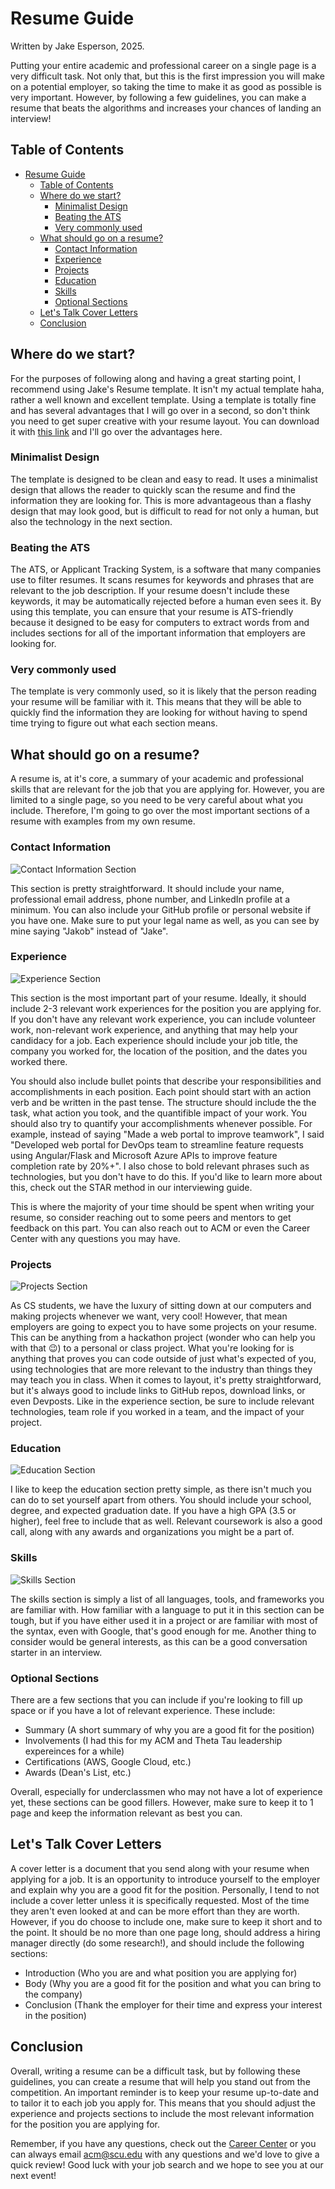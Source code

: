 # Resume Guide

Written by Jake Esperson, 2025.

Putting your entire academic and professional career on a single page is a very difficult task. Not only that, but this is the first impression you will make on a potential employer, so taking the time to make it as good as possible is very important. However, by following a few guidelines, you can make a resume that beats the algorithms and increases your chances of landing an interview!

## Table of Contents

- [Resume Guide](#resume-guide)
  - [Table of Contents](#table-of-contents)
  - [Where do we start?](#where-do-we-start)
    - [Minimalist Design](#minimalist-design)
    - [Beating the ATS](#beating-the-ats)
    - [Very commonly used](#very-commonly-used)
  - [What should go on a resume?](#what-should-go-on-a-resume)
    - [Contact Information](#contact-information)
    - [Experience](#experience)
    - [Projects](#projects)
    - [Education](#education)
    - [Skills](#skills)
    - [Optional Sections](#optional-sections)
  - [Let's Talk Cover Letters](#lets-talk-cover-letters)
  - [Conclusion](#conclusion)

## Where do we start?

For the purposes of following along and having a great starting point, I recommend using Jake's Resume template. It isn't my actual template haha, rather a well known and excellent template. Using a template is totally fine and has several advantages that I will go over in a second, so don't think you need to get super creative with your resume layout. You can download it with [this link](https://jakesresume.com/download/) and I'll go over the advantages here.

### Minimalist Design

The template is designed to be clean and easy to read. It uses a minimalist design that allows the reader to quickly scan the resume and find the information they are looking for. This is more advantageous than a flashy design that may look good, but is difficult to read for not only a human, but also the technology in the next section.

### Beating the ATS

The ATS, or Applicant Tracking System, is a software that many companies use to filter resumes. It scans resumes for keywords and phrases that are relevant to the job description. If your resume doesn't include these keywords, it may be automatically rejected before a human even sees it. By using this template, you can ensure that your resume is ATS-friendly because it designed to be easy for computers to extract words from and includes sections for all of the important information that employers are looking for.

### Very commonly used

The template is very commonly used, so it is likely that the person reading your resume will be familiar with it. This means that they will be able to quickly find the information they are looking for without having to spend time trying to figure out what each section means.

## What should go on a resume?

A resume is, at it's core, a summary of your academic and professional skills that are relevant for the job that you are applying for. However, you are limited to a single page, so you need to be very careful about what you include. Therefore, I'm going to go over the most important sections of a resume with examples from my own resume.

### Contact Information

![Contact Information Section](./resume-images/contact.png)

This section is pretty straightforward. It should include your name, professional email address, phone number, and LinkedIn profile at a minimum. You can also include your GitHub profile or personal website if you have one. Make sure to put your legal name as well, as you can see by mine saying "Jakob" instead of "Jake".

### Experience

![Experience Section](./resume-images/experience.png)

This section is the most important part of your resume. Ideally, it should include 2-3 relevant work experiences for the position you are applying for. If you don't have any relevant work experience, you can include volunteer work, non-relevant work experience, and anything that may help your candidacy for a job. Each experience should include your job title, the company you worked for, the location of the position, and the dates you worked there.

You should also include bullet points that describe your responsibilities and accomplishments in each position. Each point should start with an action verb and be written in the past tense. The structure should include the the task, what action you took, and the quantifible impact of your work. You should also try to quantify your accomplishments whenever possible. For example, instead of saying "Made a web portal to improve teamwork", I said "Developed web portal for DevOps team to streamline feature requests using Angular/Flask and Microsoft Azure APIs to improve feature completion rate by 20%+". I also chose to bold relevant phrases such as technologies, but you don't have to do this. If you'd like to learn more about this, check out the STAR method in our interviewing guide.

This is where the majority of your time should be spent when writing your resume, so consider reaching out to some peers and mentors to get feedback on this part. You can also reach out to ACM or even the Career Center with any questions you may have.

### Projects

![Projects Section](./resume-images/projects.png)

As CS students, we have the luxury of sitting down at our computers and making projects whenever we want, very cool! However, that mean employers are going to expect you to have some projects on your resume. This can be anything from a hackathon project (wonder who can help you with that 😉) to a personal or class project. What you're looking for is anything that proves you can code outside of just what's expected of you, using technologies that are more relevant to the industry than things they may teach you in class. When it comes to layout, it's pretty straightforward, but it's always good to include links to GitHub repos, download links, or even Devposts. Like in the experience section, be sure to include relevant technologies, team role if you worked in a team, and the impact of your project.

### Education

![Education Section](./resume-images/education.png)

I like to keep the education section pretty simple, as there isn't much you can do to set yourself apart from others. You should include your school, degree, and expected graduation date. If you have a high GPA (3.5 or higher), feel free to include that as well. Relevant coursework is also a good call, along with any awards and organizations you might be a part of.

### Skills

![Skills Section](./resume-images/skills.png)

The skills section is simply a list of all languages, tools, and frameworks you are familiar with. How familiar with a language to put it in this section can be tough, but if you have either used it in a project or are familiar with most of the syntax, even with Google, that's good enough for me. Another thing to consider would be general interests, as this can be a good conversation starter in an interview.

### Optional Sections

There are a few sections that you can include if you're looking to fill up space or if you have a lot of relevant experience. These include:

- Summary (A short summary of why you are a good fit for the position)
- Involvements (I had this for my ACM and Theta Tau leadership expereinces for a while)
- Certifications (AWS, Google Cloud, etc.)
- Awards (Dean's List, etc.)

Overall, especially for underclassmen who may not have a lot of experience yet, these sections can be good fillers. However, make sure to keep it to 1 page and keep the information relevant as best you can.

## Let's Talk Cover Letters

A cover letter is a document that you send along with your resume when applying for a job. It is an opportunity to introduce yourself to the employer and explain why you are a good fit for the position. Personally, I tend to not include a cover letter unless it is specifically requested. Most of the time they aren't even looked at and can be more effort than they are worth. However, if you do choose to include one, make sure to keep it short and to the point. It should be no more than one page long, should address a hiring manager directly (do some research!), and should include the following sections:

- Introduction (Who you are and what position you are applying for)
- Body (Why you are a good fit for the position and what you can bring to the company)
- Conclusion (Thank the employer for their time and express your interest in the position)

## Conclusion

Overall, writing a resume can be a difficult task, but by following these guidelines, you can create a resume that will help you stand out from the competition. An important reminder is to keep your resume up-to-date and to tailor it to each job you apply for. This means that you should adjust the experience and projects sections to include the most relevant information for the position you are applying for.

Remember, if you have any questions, check out the [Career Center](https://www.scu.edu/careercenter/) or you can always email [acm@scu.edu](mailto:acm@scu.edu) with any questions and we'd love to give a quick review! Good luck with your job search and we hope to see you at our next event!
